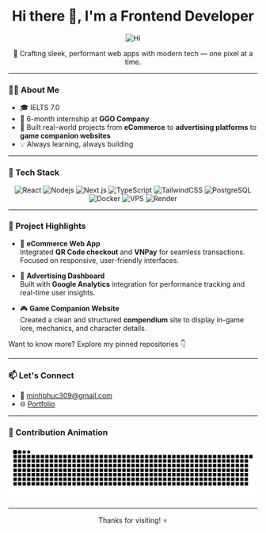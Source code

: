 <h1 align="center">Hi there 👋, I'm a Frontend Developer</h1>
<p align="center">
  <img src="https://giffiles.alphacoders.com/223/223156.gif" alt="Hi" />
</p>

<p align="center">
  🚀 Crafting sleek, performant web apps with modern tech — one pixel at a time.
</p>

---

### 🧑‍💻 About Me

- 🎓 IELTS 7.0  
- 💼 6-month internship at **GGO Company**  
- 🔨 Built real-world projects from **eCommerce** to **advertising platforms** to **game companion websites**  
- 💡 Always learning, always building

---

### 🧰 Tech Stack

<p align="center">
  <img src="https://cdn.jsdelivr.net/gh/devicons/devicon/icons/react/react-original.svg" alt="React" width="40" height="40"/>
  <img src="https://colorlib.com/wp/wp-content/uploads/sites/2/node.js-logo.png" alt="Nodejs" width="40" height="40"/>
  <img src="https://cdn.jsdelivr.net/gh/devicons/devicon/icons/nextjs/nextjs-original.svg" alt="Next.js" width="40" height="40"/>
  <img src="https://cdn.jsdelivr.net/gh/devicons/devicon/icons/typescript/typescript-original.svg" alt="TypeScript" width="40" height="40"/>
  <img src="https://www.dongee.com/tutoriales/content/images/2023/10/image-7.png" alt="TailwindCSS" width="40" height="40"/>
  <img src="https://cdn.jsdelivr.net/gh/devicons/devicon/icons/postgresql/postgresql-original.svg" alt="PostgreSQL" width="40" height="40"/>
  <img src="https://cdn.jsdelivr.net/gh/devicons/devicon/icons/docker/docker-original.svg" alt="Docker" width="40" height="40"/>
  <img src="https://static.vecteezy.com/system/resources/previews/020/029/268/original/vps-letter-logo-design-on-white-background-vps-creative-circle-letter-logo-concept-vps-letter-design-vector.jpg" alt="VPS" width="40" height="40"/>
  <img src="https://avatars.githubusercontent.com/u/43289258?s=200&v=4" alt="Render" width="40" height="40"/>
</p>

---

### 🚀 Project Highlights

- 🛒 **eCommerce Web App**  
  Integrated **QR Code checkout** and **VNPay** for seamless transactions. Focused on responsive, user-friendly interfaces.

- 📢 **Advertising Dashboard**  
  Built with **Google Analytics** integration for performance tracking and real-time user insights.

- 🎮 **Game Companion Website**  
  Created a clean and structured **compendium** site to display in-game lore, mechanics, and character details.

Want to know more? Explore my pinned repositories 👇

---

### 📫 Let's Connect

- 📧 [minhphuc309@gmail.com](mailto:minhphuc309@gmail.com)  
- 🌐 [Portfolio](https://myportfolio-k5po.onrender.com)

---

### 🐍 Contribution Animation

![Snake animation](https://raw.githubusercontent.com/MPIO1002/MPIO1002/output/github-contribution-grid-snake.svg)


<!-- Automatically generated with https://github.com/Platane/snk -->

---

<p align="center">
  Thanks for visiting! ⭐
</p>

<!--
**MPIO1002/MPIO1002** is a ✨ special ✨ repository because its `README.md` appears on your GitHub profile.
-->
